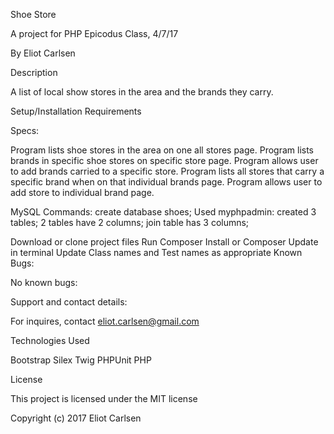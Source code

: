 Shoe Store

A project for PHP Epicodus Class, 4/7/17

By Eliot Carlsen

Description

A list of local show stores in the area and the brands they carry.

Setup/Installation Requirements

Specs:

Program lists shoe stores in the area on one all stores page.
Program lists brands in specific shoe stores on specific store page.
Program allows user to add brands carried to a specific store.
Program lists all stores that carry a specific brand when on that individual brands page.
Program allows user to add store to individual brand page.


MySQL Commands:
create database shoes;
Used myphpadmin:
created 3 tables;
2 tables have 2 columns;
join table has 3 columns;


Download or clone project files
Run Composer Install or Composer Update in terminal
Update Class names and Test names as appropriate
Known Bugs:

No known bugs:

Support and contact details:

For inquires, contact eliot.carlsen@gmail.com

Technologies Used

Bootstrap
Silex
Twig
PHPUnit
PHP

License

This project is licensed under the MIT license

Copyright (c) 2017 Eliot Carlsen
